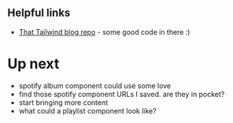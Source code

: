 ## Helpful links
- [That Tailwind blog repo](https://github.com/timlrx/tailwind-nextjs-starter-blog) - some good code in there :)

# Up next
- spotify album component could use some love
- find those spotify component URLs I saved. are they in pocket?
- start bringing more content
- what could a playlist component look like?